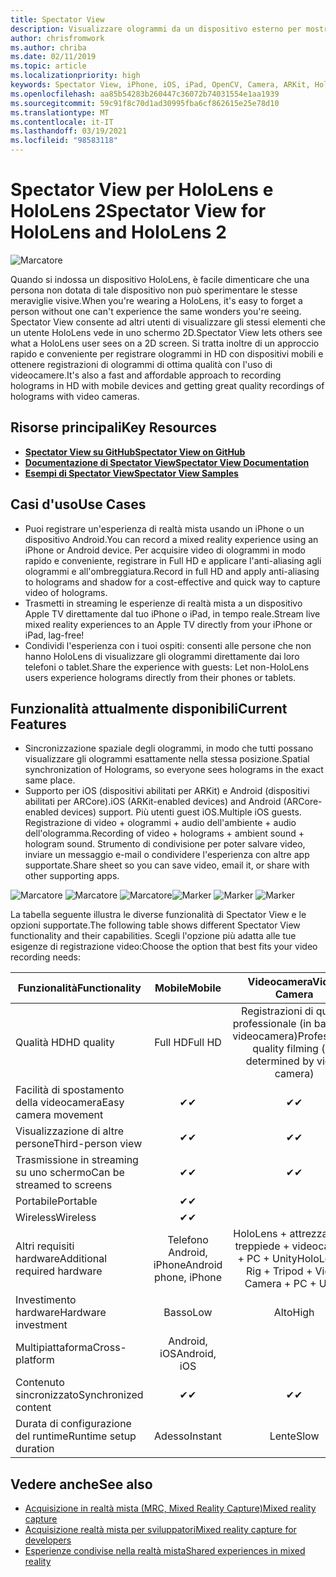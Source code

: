 ```yaml
---
title: Spectator View
description: Visualizzare ologrammi da un dispositivo esterno per mostrare o registrare un'esperienza di realtà mista in uno schermo esterno.
author: chrisfromwork
ms.author: chriba
ms.date: 02/11/2019
ms.topic: article
ms.localizationpriority: high
keywords: Spectator View, iPhone, iOS, iPad, OpenCV, Camera, ARKit, HoloLens, Realtà mista, MixedRealityToolkit, demo, record
ms.openlocfilehash: aa85b54283b260447c36072b74031554e1aa1939
ms.sourcegitcommit: 59c91f8c70d1ad30995fba6cf862615e25e78d10
ms.translationtype: MT
ms.contentlocale: it-IT
ms.lasthandoff: 03/19/2021
ms.locfileid: "98583118"
---
```

# <a name="spectator-view-for-hololens-and-hololens-2"></a><span data-ttu-id="a28d0-104">Spectator View per HoloLens e HoloLens 2</span><span class="sxs-lookup"><span data-stu-id="a28d0-104">Spectator View for HoloLens and HoloLens 2</span></span>

![Marcatore](images/SpecViewPhoneHero.jpg)

<span data-ttu-id="a28d0-106">Quando si indossa un dispositivo HoloLens, è facile dimenticare che una persona non dotata di tale dispositivo non può sperimentare le stesse meraviglie visive.</span><span class="sxs-lookup"><span data-stu-id="a28d0-106">When you're wearing a HoloLens, it's easy to forget a person without one can't experience the same wonders you're seeing.</span></span> <span data-ttu-id="a28d0-107">Spectator View consente ad altri utenti di visualizzare gli stessi elementi che un utente HoloLens vede in uno schermo 2D.</span><span class="sxs-lookup"><span data-stu-id="a28d0-107">Spectator View lets others see what a HoloLens user sees on a 2D screen.</span></span> <span data-ttu-id="a28d0-108">Si tratta inoltre di un approccio rapido e conveniente per registrare ologrammi in HD con dispositivi mobili e ottenere registrazioni di ologrammi di ottima qualità con l'uso di videocamere.</span><span class="sxs-lookup"><span data-stu-id="a28d0-108">It's also a fast and affordable approach to recording holograms in HD with mobile devices and getting great quality recordings of holograms with video cameras.</span></span>

## <a name="key-resources"></a><span data-ttu-id="a28d0-109">Risorse principali</span><span class="sxs-lookup"><span data-stu-id="a28d0-109">Key Resources</span></span>

* [<span data-ttu-id="a28d0-110">**Spectator View su GitHub**</span><span class="sxs-lookup"><span data-stu-id="a28d0-110">**Spectator View on GitHub**</span></span>](https://github.com/microsoft/MixedReality-SpectatorView)
* [<span data-ttu-id="a28d0-111">**Documentazione di Spectator View**</span><span class="sxs-lookup"><span data-stu-id="a28d0-111">**Spectator View Documentation**</span></span>](https://microsoft.github.io/MixedReality-SpectatorView/README.html)
* [<span data-ttu-id="a28d0-112">**Esempi di Spectator View**</span><span class="sxs-lookup"><span data-stu-id="a28d0-112">**Spectator View Samples**</span></span>](https://github.com/microsoft/MixedReality-SpectatorView/tree/master/samples)

## <a name="use-cases"></a><span data-ttu-id="a28d0-113">Casi d'uso</span><span class="sxs-lookup"><span data-stu-id="a28d0-113">Use Cases</span></span>

* <span data-ttu-id="a28d0-114">Puoi registrare un'esperienza di realtà mista usando un iPhone o un dispositivo Android.</span><span class="sxs-lookup"><span data-stu-id="a28d0-114">You can record a mixed reality experience using an iPhone or Android device.</span></span> <span data-ttu-id="a28d0-115">Per acquisire video di ologrammi in modo rapido e conveniente, registrare in Full HD e applicare l'anti-aliasing agli ologrammi e all'ombreggiatura.</span><span class="sxs-lookup"><span data-stu-id="a28d0-115">Record in full HD and apply anti-aliasing to holograms and shadow for a cost-effective and quick way to capture video of holograms.</span></span>
* <span data-ttu-id="a28d0-116">Trasmetti in streaming le esperienze di realtà mista a un dispositivo Apple TV direttamente dal tuo iPhone o iPad, in tempo reale.</span><span class="sxs-lookup"><span data-stu-id="a28d0-116">Stream live mixed reality experiences to an Apple TV directly from your iPhone or iPad, lag-free!</span></span>
* <span data-ttu-id="a28d0-117">Condividi l'esperienza con i tuoi ospiti: consenti alle persone che non hanno HoloLens di visualizzare gli ologrammi direttamente dai loro telefoni o tablet.</span><span class="sxs-lookup"><span data-stu-id="a28d0-117">Share the experience with guests: Let non-HoloLens users experience holograms directly from their phones or tablets.</span></span>

## <a name="current-features"></a><span data-ttu-id="a28d0-118">Funzionalità attualmente disponibili</span><span class="sxs-lookup"><span data-stu-id="a28d0-118">Current Features</span></span>

* <span data-ttu-id="a28d0-119">Sincronizzazione spaziale degli ologrammi, in modo che tutti possano visualizzare gli ologrammi esattamente nella stessa posizione.</span><span class="sxs-lookup"><span data-stu-id="a28d0-119">Spatial synchronization of Holograms, so everyone sees holograms in the exact same place.</span></span>
* <span data-ttu-id="a28d0-120">Supporto per iOS (dispositivi abilitati per ARKit) e Android (dispositivi abilitati per ARCore).</span><span class="sxs-lookup"><span data-stu-id="a28d0-120">iOS (ARKit-enabled devices) and Android (ARCore-enabled devices) support.</span></span>
<span data-ttu-id="a28d0-121">Più utenti guest iOS.</span><span class="sxs-lookup"><span data-stu-id="a28d0-121">Multiple iOS guests.</span></span>
<span data-ttu-id="a28d0-122">Registrazione di video + ologrammi + audio dell'ambiente + audio dell'ologramma.</span><span class="sxs-lookup"><span data-stu-id="a28d0-122">Recording of video + holograms + ambient sound + hologram sound.</span></span>
<span data-ttu-id="a28d0-123">Strumento di condivisione per poter salvare video, inviare un messaggio e-mail o condividere l'esperienza con altre app supportate.</span><span class="sxs-lookup"><span data-stu-id="a28d0-123">Share sheet so you can save video, email it, or share with other supporting apps.</span></span>

<span data-ttu-id="a28d0-124">![Marcatore](images/SpecViewPhoneDemo.jpg)
![Marcatore](images/hololensspectatorview-500px.jpg) ![Marcatore](images/spectatorview-300px.png)</span><span class="sxs-lookup"><span data-stu-id="a28d0-124">![Marker](images/SpecViewPhoneDemo.jpg)
![Marker](images/hololensspectatorview-500px.jpg) ![Marker](images/spectatorview-300px.png)</span></span>

<span data-ttu-id="a28d0-125">La tabella seguente illustra le diverse funzionalità di Spectator View e le opzioni supportate.</span><span class="sxs-lookup"><span data-stu-id="a28d0-125">The following table shows different Spectator View functionality and their capabilities.</span></span> <span data-ttu-id="a28d0-126">Scegli l'opzione più adatta alle tue esigenze di registrazione video:</span><span class="sxs-lookup"><span data-stu-id="a28d0-126">Choose the option that best fits your video recording needs:</span></span>

|      <span data-ttu-id="a28d0-127">Funzionalità</span><span class="sxs-lookup"><span data-stu-id="a28d0-127">Functionality</span></span>                                | <span data-ttu-id="a28d0-128">Mobile</span><span class="sxs-lookup"><span data-stu-id="a28d0-128">Mobile</span></span>                  |                    <span data-ttu-id="a28d0-129">Videocamera</span><span class="sxs-lookup"><span data-stu-id="a28d0-129">Video Camera</span></span>              |
|--------------------------------------|:-----------------------:|:-------------------------------------------:|
| <span data-ttu-id="a28d0-130">Qualità HD</span><span class="sxs-lookup"><span data-stu-id="a28d0-130">HD quality</span></span>                           |         <span data-ttu-id="a28d0-131">Full HD</span><span class="sxs-lookup"><span data-stu-id="a28d0-131">Full HD</span></span>         |        <span data-ttu-id="a28d0-132">Registrazioni di qualità professionale (in base alla videocamera)</span><span class="sxs-lookup"><span data-stu-id="a28d0-132">Professional quality filming (as determined by video camera)</span></span>      |
| <span data-ttu-id="a28d0-133">Facilità di spostamento della videocamera</span><span class="sxs-lookup"><span data-stu-id="a28d0-133">Easy camera movement</span></span>                 |            <span data-ttu-id="a28d0-134">✔</span><span class="sxs-lookup"><span data-stu-id="a28d0-134">✔</span></span>            |                      <span data-ttu-id="a28d0-135">✔</span><span class="sxs-lookup"><span data-stu-id="a28d0-135">✔</span></span>                      |
| <span data-ttu-id="a28d0-136">Visualizzazione di altre persone</span><span class="sxs-lookup"><span data-stu-id="a28d0-136">Third-person view</span></span>                    |            <span data-ttu-id="a28d0-137">✔</span><span class="sxs-lookup"><span data-stu-id="a28d0-137">✔</span></span>            |                      <span data-ttu-id="a28d0-138">✔</span><span class="sxs-lookup"><span data-stu-id="a28d0-138">✔</span></span>                      |
| <span data-ttu-id="a28d0-139">Trasmissione in streaming su uno schermo</span><span class="sxs-lookup"><span data-stu-id="a28d0-139">Can be streamed to screens</span></span>           |            <span data-ttu-id="a28d0-140">✔</span><span class="sxs-lookup"><span data-stu-id="a28d0-140">✔</span></span>            |                      <span data-ttu-id="a28d0-141">✔</span><span class="sxs-lookup"><span data-stu-id="a28d0-141">✔</span></span>                      |
| <span data-ttu-id="a28d0-142">Portabile</span><span class="sxs-lookup"><span data-stu-id="a28d0-142">Portable</span></span>                             |            <span data-ttu-id="a28d0-143">✔</span><span class="sxs-lookup"><span data-stu-id="a28d0-143">✔</span></span>            |                                             |
| <span data-ttu-id="a28d0-144">Wireless</span><span class="sxs-lookup"><span data-stu-id="a28d0-144">Wireless</span></span>                             |            <span data-ttu-id="a28d0-145">✔</span><span class="sxs-lookup"><span data-stu-id="a28d0-145">✔</span></span>            |                                             |
| <span data-ttu-id="a28d0-146">Altri requisiti hardware</span><span class="sxs-lookup"><span data-stu-id="a28d0-146">Additional required hardware</span></span>         |     <span data-ttu-id="a28d0-147">Telefono Android, iPhone</span><span class="sxs-lookup"><span data-stu-id="a28d0-147">Android phone, iPhone</span></span>    | <span data-ttu-id="a28d0-148">HoloLens + attrezzatura + treppiede + videocamera + PC + Unity</span><span class="sxs-lookup"><span data-stu-id="a28d0-148">HoloLens + Rig + Tripod + Video Camera + PC + Unity</span></span> |
| <span data-ttu-id="a28d0-149">Investimento hardware</span><span class="sxs-lookup"><span data-stu-id="a28d0-149">Hardware investment</span></span>                  |           <span data-ttu-id="a28d0-150">Basso</span><span class="sxs-lookup"><span data-stu-id="a28d0-150">Low</span></span>            |                     <span data-ttu-id="a28d0-151">Alto</span><span class="sxs-lookup"><span data-stu-id="a28d0-151">High</span></span>                    |
| <span data-ttu-id="a28d0-152">Multipiattaforma</span><span class="sxs-lookup"><span data-stu-id="a28d0-152">Cross-platform</span></span>                       |           <span data-ttu-id="a28d0-153">Android, iOS</span><span class="sxs-lookup"><span data-stu-id="a28d0-153">Android, iOS</span></span>   |                                             |
| <span data-ttu-id="a28d0-154">Contenuto sincronizzato</span><span class="sxs-lookup"><span data-stu-id="a28d0-154">Synchronized content</span></span>                 |            <span data-ttu-id="a28d0-155">✔</span><span class="sxs-lookup"><span data-stu-id="a28d0-155">✔</span></span>            |                      <span data-ttu-id="a28d0-156">✔</span><span class="sxs-lookup"><span data-stu-id="a28d0-156">✔</span></span>                      |
| <span data-ttu-id="a28d0-157">Durata di configurazione del runtime</span><span class="sxs-lookup"><span data-stu-id="a28d0-157">Runtime setup duration</span></span>               |         <span data-ttu-id="a28d0-158">Adesso</span><span class="sxs-lookup"><span data-stu-id="a28d0-158">Instant</span></span>          |                     <span data-ttu-id="a28d0-159">Lente</span><span class="sxs-lookup"><span data-stu-id="a28d0-159">Slow</span></span>                    |
## <a name="see-also"></a><span data-ttu-id="a28d0-160">Vedere anche</span><span class="sxs-lookup"><span data-stu-id="a28d0-160">See also</span></span>

* [<span data-ttu-id="a28d0-161">Acquisizione in realtà mista (MRC, Mixed Reality Capture)</span><span class="sxs-lookup"><span data-stu-id="a28d0-161">Mixed reality capture</span></span>](/hololens/holographic-photos-and-videos) 
* [<span data-ttu-id="a28d0-162">Acquisizione realtà mista per sviluppatori</span><span class="sxs-lookup"><span data-stu-id="a28d0-162">Mixed reality capture for developers</span></span>](mixed-reality-capture-for-developers.md)
* [<span data-ttu-id="a28d0-163">Esperienze condivise nella realtà mista</span><span class="sxs-lookup"><span data-stu-id="a28d0-163">Shared experiences in mixed reality</span></span>](shared-experiences-in-mixed-reality.md)